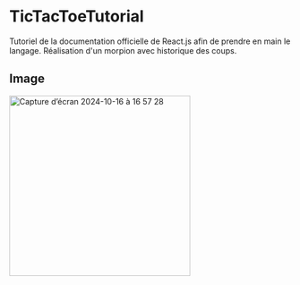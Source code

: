 # TicTacToeTutorial

Tutoriel de la documentation officielle de React.js afin de prendre en main le langage.
Réalisation d'un morpion avec historique des coups.

## Image

<img width="323" alt="Capture d’écran 2024-10-16 à 16 57 28" src="https://github.com/user-attachments/assets/1a78b370-4100-4f2d-aeac-20cdbfc7a4c1">
